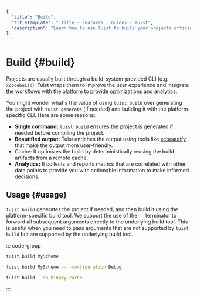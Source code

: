 ```yaml
---
{
  "title": "Build",
  "titleTemplate": ":title · Features · Guides · Tuist",
  "description": "Learn how to use Tuist to build your projects efficiently."
}
---
```

# Build {#build}

Projects are usually built through a build-system-provided CLI (e.g. `xcodebuild`). Tuist wraps them to improve the user experience and integrate the workflows with the platform to provide optimizations and analytics.

You might wonder what's the value of using `tuist build` over generating the project with `tuist generate` (if needed) and building it with the platform-specific CLI. Here are some reasons:

- **Single command:** `tuist build` ensures the project is generated if needed before compiling the project.
- **Beautified output:** Tuist enriches the output using tools like [xcbeautify](https://github.com/cpisciotta/xcbeautify) that make the output more user-friendly.
- <LocalizedLink href="/guides/features/cache"><bold>Cache:</bold></LocalizedLink> It optimizes the build by deterministically reusing the build artifacts from a remote cache.
- **Analytics:** It collects and reports metrics that are correlated with other data points to provide you with actionable information to make informed decisions.

## Usage {#usage}

`tuist build` generates the project if needed, and then build it using the platform-specific build tool. We support the use of the `--` terminator to forward all subsequent arguments directly to the underlying build tool. This is useful when you need to pass arguments that are not supported by `tuist build` but are supported by the underlying build tool.

::: code-group
```bash [Build a scheme]
tuist build MyScheme
```
```bash [Build a specific configuration]
tuist build MyScheme -- -configuration Debug
```
```bash [Build all schemes without binary cache]
tuist build --no-binary-cache
```
<!-- -->
:::
